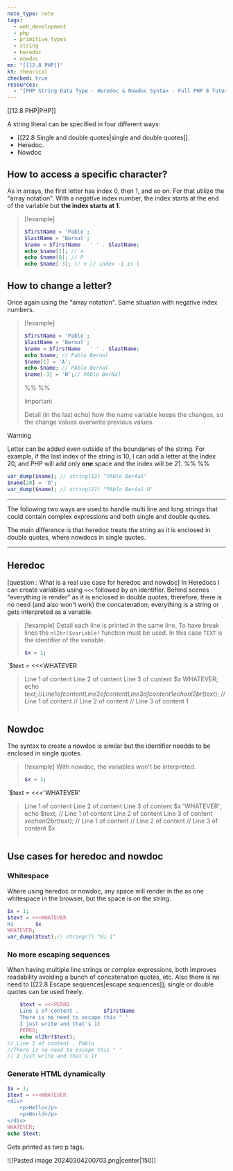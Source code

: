 ```yaml
---
note_type: note
tags:
  - web_development
  - php
  - primitive_types
  - string
  - heredoc
  - nowdoc
mn: "[[12.8 PHP]]"
kt: theorical
checked: true
resources:
  - "[PHP String Data Type - Heredoc & Nowdoc Syntax - Full PHP 8 Tutorial](https://www.youtube.com/watch?v=97LnEncGx2c&list=PLr3d3QYzkw2xabQRUpcZ_IBk9W50M9pe-&index=9&ab_channel=ProgramWithGio)"
---
```

[[12.8 PHP|PHP]]

A string literal can be specified in four different ways: 
- [[22.8 Single and double quotes|single and double quotes]].
- Heredoc.
- Nowdoc
## How to access a specific character?
As in arrays, the first letter has index 0, then 1, and so on. For that utilize the "array notation". With a negative index number, the index starts at the end of the variable but **the index starts at 1**.

>[!example]
>```PHP
>$firstName = 'Pablo';
>$lastName = 'Bernal';
>$name = $firstName . ' ' . $lastName;
>echo $name[1]; // a
>echo $name[0]; // P
>echo $name[-3]; // n // index -1 is l
## How to change a letter?
Once again using the "array notation". Same situation with negative index numbers. 

>[!example]
>```PHP
>$firstName = 'Pablo';
>$lastName = 'Bernal';
>$name = $firstName . ' ' . $lastName;
>echo $name; // Pablo Bernal
>$name[1] = 'A';
>echo $name; // PAblo Bernal
>$name[-3] = 'N';// PAblo BerNal
>```
>%% %%
>
>>[!important]
>>Detail (in the last echo) how the name variable keeps the changes, so the change values overwrite previous values. 

>[!warning]
>Letter can be added even outside of the boundaries of the string. For example, if the last index of the string is 10, I can add a letter at the index 20, and PHP will add only **one** space and the index will be 21.
>%% %%
>```PHP
>var_dump($name); // string(12) "PAblo BerAal" 
>$name[20] = 'O';
>var_dump($name); // string(21) "PAblo BerAal O"

---
The following two ways are used to handle multi line and long strings that could contain complex expressions and both single and double quotes. 

The main difference is that heredoc treats the string as it is enclosed in double quotes, where nowdocs in single quotes. 

---
## Heredoc
[question:: What is a real use case for heredoc and nowdoc]
In Heredocs I can create variables using `<<<` followed by an identifier. Behind scenes "everything is render" as it is enclosed in double quotes, therefore, there is no need (and also won't work) the concatenation; everything is a string or gets interpreted as a variable. 

>[!example]
>Detail each line is printed in the same line. To have break lines the `nl2br($variable)` function must be used. In this case `TEXT` is the identifier of the variable. 
>```PHP
>$x = 1;
`$text = <<<WHATEVER
>Line 1 of content
>Line 2 of content
>Line 3 of content        $x
>WHATEVER;
>echo $text; // Line 1 of content Line 2 of content Line 3 of content 1
>echo nl2br($text);
>// Line 1 of content
>// Line 2 of content
>// Line 3 of content 1
>```

## Nowdoc
The syntax to create a nowdoc is similar but the identifier needds to be enclosed in single quotes. 

>[!example]
>With nowdoc, the variables won't be interpreted. 
>```PHP
>$x = 1;
`$text = <<<'WHATEVER'
>Line 1 of content
>Line 2 of content
>Line 3 of content        $x
>'WHATEVER';
>echo $text; // Line 1 of content Line 2 of content Line 3 of content $x
>echo nl2br($text);
>// Line 1 of content
>// Line 2 of content
>// Line 3 of content $x
>```

## Use cases for heredoc and nowdoc
### Whitespace
Where using heredoc or nowdoc, any space will render in the as one whitespace in the browser, but the space is on the string.


```PHP
$x = 1;
$text = <<<WHATEVER
Hi       $x
WHATEVER;
var_dump($text);// string(7) "Hi 1" 
```
### No more escaping sequences
When having multiple line strings or complex expressions, both improves readability avoiding a bunch of concatenation quotes, etc. Also there is no need to [[22.8 Escape sequences|escape sequences]]; single or double quotes can be used freely. 

```PHP
    $text = <<<PERRO
    Line 1 of content .        $firstName
    There is no need to escape this " '
    I just write and that's it
    PERRO;
    echo nl2br($text);
// Line 1 of content . Pablo
//There is no need to escape this " '
// I just write and that's it 
```

### Generate HTML dynamically
```PHP
$x = 1;
$text = <<<WHATEVER
<div>
    <p>Hello</p>
    <p>World</p>
</div>
WHATEVER;
echo $text;
```

Gets printed as two p tags.

![[Pasted image 20240304200703.png|center|150]]

